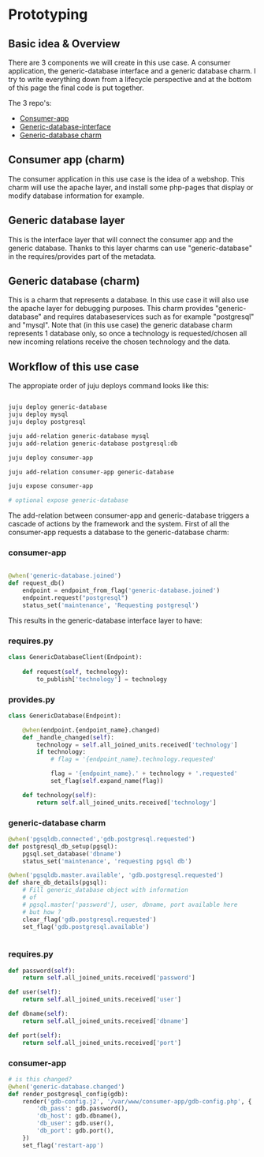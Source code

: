 # Prototyping 

## Basic idea & Overview

There are 3 components we will create in this use case. A consumer application, the generic-database interface and a generic database charm. I try to write everything down from a lifecycle perspective and at the bottom of this page the final code is put together. 

The 3 repo's:

- [Consumer-app](https://github.com/Ciberth/consumer-app)
- [Generic-database-interface](https://github.com/Ciberth/generic-database-layer)
- [Generic-database charm](https://github.com/Ciberth/generic-database)

## Consumer app (charm)

The consumer application in this use case is the idea of a webshop. This charm will use the apache layer, and install some php-pages that display or modify database information for example. 

## Generic database layer 

This is the interface layer that will connect the consumer app and the generic database. Thanks to this layer charms can use "generic-database" in the requires/provides part of the metadata.

## Generic database (charm)

This is a charm that represents a database. In this use case it will also use the apache layer for debugging purposes. This charm provides "generic-database" and requires databaseservices such as for example "postgresql" and "mysql". Note that (in this use case) the generic database charm represents 1 database only, so once a technology is requested/chosen all new incoming relations receive the chosen technology and the data.

## Workflow of this use case

The appropiate order of juju deploys command looks like this:

```bash

juju deploy generic-database
juju deploy mysql
juju deploy postgresql

juju add-relation generic-database mysql
juju add-relation generic-database postgresql:db

juju deploy consumer-app

juju add-relation consumer-app generic-database

juju expose consumer-app

# optional expose generic-database
```

The add-relation between consumer-app and generic-database triggers a cascade of actions by the framework and the system. First of all the consumer-app requests a database to the generic-database charm:

### consumer-app

```python

@when('generic-database.joined')
def request_db()
	endpoint = endpoint_from_flag('generic-database.joined')
	endpoint.request("postgresql")
	status_set('maintenance', 'Requesting postgresql')

``` 

This results in the generic-database interface layer to have:

### requires.py

```python
class GenericDatabaseClient(Endpoint):
	
	def request(self, technology):
		to_publish['technology'] = technology

```

### provides.py

```python
class GenericDatabase(Endpoint):

    @when(endpoint.{endpoint_name}.changed)
    def _handle_changed(self):
        technology = self.all_joined_units.received['technology']
        if technology:
            # flag = '{endpoint_name}.technology.requested'

            flag = '{endpoint_name}.' + technology + '.requested'
            set_flag(self.expand_name(flag))

    def technology(self):
        return self.all_joined_units.received['technology']
```


### generic-database charm

```python
@when('pgsqldb.connected','gdb.postgresql.requested')
def postgresql_db_setup(pgsql):
    pgsql.set_database('dbname')
    status_set('maintenance', 'requesting pgsql db')

@when('pgsqldb.master.available', 'gdb.postgresql.requested')
def share_db_details(pgsql):
    # Fill generic_database object with information
    # of
    # pgsql.master['password'], user, dbname, port available here 
    # but how ?
    clear_flag('gdb.postgresql.requested')
    set_flag('gdb.postgresql.available')   
 
```

### requires.py

```python
def password(self):
    return self.all_joined_units.received['password']

def user(self):
    return self.all_joined_units.received['user']

def dbname(self):
    return self.all_joined_units.received['dbname']

def port(self):
    return self.all_joined_units.received['port']

```

### consumer-app

```python
# is this changed?
@when('generic-database.changed')
def render_postgresql_config(gdb):   
    render('gdb-config.j2', '/var/www/consumer-app/gdb-config.php', {
        'db_pass': gdb.password(),
        'db_host': gdb.dbname(),
        'db_user': gdb.user(),
        'db_port': gdb.port(),
    })
    set_flag('restart-app')
```
